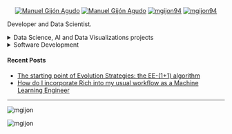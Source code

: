<!--
### Hi there 👋
-->

<p align="center">
<a href="https://medium.com/@mgijon94" target="blank"><img align="center" src="https://img.shields.io/badge/-medium-7CB342?style=for-the-badge&labelColor=7CB342&logo=Medium&link=https://medium.com/@mgijon94" alt="Manuel Gijón Agudo"/></a>
<a href="https://www.linkedin.com/in/manuel-gijón-agudo-34210a8a" target="blank"><img align="center" src="https://img.shields.io/badge/-LinkedIn-039BE5?style=for-the-badge&logo=Linkedin&logoColor=white&link=https://www.linkedin.com/in/manuel-gijón-agudo-34210a8a" alt="Manuel Gijón Agudo"/></a>
<a href="https://twitter.com/mgijon94" target="blank"><img align="center" src="https://img.shields.io/badge/-Twitter-A7C0FF?style=for-the-badge&logo=Twitter&logoColor=white&link=https://twitter.com/mgijon94" alt="mgijon94"/></a>
<a href="https://github.com/MGijon/DS_AI_Projects" target="blank"><img align="center" src="https://img.shields.io/badge/-Projects-828091?style=for-the-badge&logo=Github&logoColor=white&link=https://github.com/MGijon/Projects" alt="mgijon94"/></a>
</p>

Developer and Data Scientist.

<details>
<summary>Data Science, AI and Data Visualizations projects</summary>

| Project | Tags |
| --- | --- |
| [NY Airbnb Flats 2019 with Bokeh](https://github.com/MGijon/Data-Visualizations) | <img src="https://img.shields.io/badge/-Data%20Visualization-purple"> <img src="https://img.shields.io/badge/-Interactivity-blue"> <img src="https://img.shields.io/badge/-Python-blue"> <img src="https://img.shields.io/badge/-Bokeh-green"> |
| [#BuildwithAI Global 2020: MUGA team Predictive Algorithm Challenge](https://github.com/MGijon/DS_AI_Projects) | <img src="https://img.shields.io/badge/-Hackathon-grey"> <img src="https://img.shields.io/badge/-Finalist%20Project-yellow"> <img src="https://img.shields.io/badge/-Genetic%20Algorithms-90A4AE"> <img src="https://img.shields.io/badge/-Epidemiology-green"> <img src="https://img.shields.io/badge/-Python-blue"> |
| [Analyzing Distances in Word Embeddings and Their Relation with Seme Analysis](https://github.com/MGijon/DS_AI_Projects) | <img src="https://img.shields.io/badge/-Published-black"> <img src="https://img.shields.io/badge/-Embeddings-red"> <img src="https://img.shields.io/badge/-Word%20Embeddings-red"> <img src="https://img.shields.io/badge/-Python-blue"> |
| [An analysis of word embedding spaces and regularities (Master Thesis)](https://github.com/MGijon/DS_AI_Projects) | <img src="https://img.shields.io/badge/-Published-black"> <img src="https://img.shields.io/badge/-Embeddings-red"> <img src="https://img.shields.io/badge/-Word%20Embeddings-red"> <img src="https://img.shields.io/badge/-Python-blue"> |

</details>

<details>
<summary>Software Development</summary>

| Project | Tags |
| --- | --- |
| [Fakegram: an Instagram's clon](https://github.com/MGijon/Fakegram) | <img src="https://img.shields.io/badge/-Django-green"> <img src="https://img.shields.io/badge/-Python-blue"> <img src="https://img.shields.io/badge/-HTML-white"> <img src="https://img.shields.io/badge/-CSS-blue"> <img src="https://img.shields.io/badge/-Responsive-purple"> <img src="https://img.shields.io/badge/-Full%20Stack-red"> |

</details>


#### Recent Posts

<!-- BLOG-POST-LIST:START -->
- [The starting point of Evolution Strategies: the EE-(1+1) algorithm](https://mgijon94.medium.com/the-starting-point-of-evolution-strategies-the-ee-1-1-algorithm-511ea3f2edf7)
- [How do I incorporate Rich into my usual workflow as a Machine Learning Engineer](https://mgijon94.medium.com/how-do-i-incorporate-rich-into-my-usual-workflow-as-a-machine-learning-engineer-7e1c726e1241)

<!-- BLOG-POST-LIST:END -->


----

<img src="https://github-readme-stats.vercel.app/api?username=mgijon&show_icons=true" alt=mgijon />
<p align="left"> <img src="https://komarev.com/ghpvc/?username=mgijon" alt="mgijon" /> </p>


<!--
**MGijon/MGijon** is a ✨ _special_ ✨ repository because its `README.md` (this file) appears on your GitHub profile.

Here are some ideas to get you started:

- 🔭 I’m currently working on ...
- 🌱 I’m currently learning ...
- 👯 I’m looking to collaborate on ...
- 🤔 I’m looking for help with ...
- 💬 Ask me about ...
- 📫 How to reach me: ...
- 😄 Pronouns: ...
- ⚡ Fun fact: ...
<img src="https://img.shields.io/badge/-Data%20Visualization-purple">

<img src="https://img.shields.io/badge/-Hackathon-grey">
<img src="https://img.shields.io/badge/-Finalist%20Project-yellow">
<img src="https://img.shields.io/badge/-Genetic%20Algorithms-90A4AE">
<img src="https://img.shields.io/badge/-Epidemiology-green">

<img src="https://img.shields.io/badge/-Django-green">
<img src="https://img.shields.io/badge/-HTML-white">
<img src="https://img.shields.io/badge/-CSS-blue">
<img src="https://img.shields.io/badge/-Responsive-purple">

<img src="https://img.shields.io/badge/-Full%20Stack-red">
<img src="https://img.shields.io/badge/-Back%20nd-brown">
<img src="https://img.shields.io/badge/-Front%20end-yellow">

<img src="https://img.shields.io/badge/-Python-blue">
<img src="https://img.shields.io/badge/-Published-black">
<img src="https://img.shields.io/badge/-Embeddings-red">
<img src="https://img.shields.io/badge/-Word%20Embeddings-red">
-->
